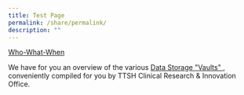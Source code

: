 ```yaml
---
title: Test Page
permalink: /share/permalink/
description: ""
---
```

[Who-What-When](/files/CRIO%20Newsletter/C_6_TTSH%20_CRIO%20_Trusted%20Third%20Party%20(TTP).pdf)


We have for you an overview of the various <a rel="noopene noreferrer" target="_blank" href="(/files/CRIO%20Newsletter/c7_ttsh%20_crio%20_research%20storage.pdf)">Data Storage "Vaults" </a>, conveniently compiled for you by TTSH Clinical Research &amp; Innovation Office. 